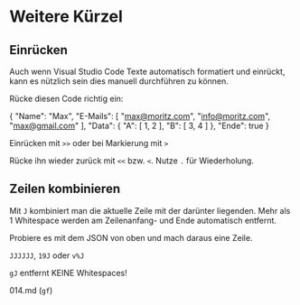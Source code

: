 # Weitere Kürzel

## Einrücken
Auch wenn Visual Studio Code Texte automatisch formatiert und
einrückt, kann es nützlich sein dies manuell durchführen zu können.

Rücke diesen Code richtig ein:

{
"Name": "Max",
"E-Mails": [
"max@moritz.com",
"info@moritz.com",
"max@gmail.com"
],
"Data": {
"A": [
1,
2
],
"B": [
3,
4
]
},
"Ende": true
}

Einrücken mit `>>` oder bei Markierung mit `>`

Rücke ihn wieder zurück mit `<<` bzw. `<`.
Nutze `.` für Wiederholung.

## Zeilen kombinieren

Mit `J` kombiniert man die aktuelle Zeile mit der darünter liegenden.
Mehr als 1 Whitespace werden am Zeilenanfang- und Ende automatisch
entfernt.

Probiere es mit dem JSON von oben und mach daraus eine Zeile.

`JJJJJJ`, `19J` oder `v%J`

`gJ` entfernt KEINE Whitespaces!

014.md (`gf`)


